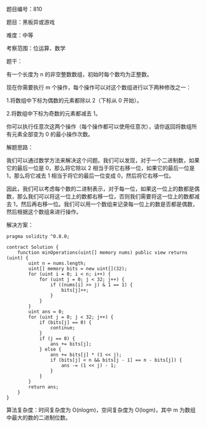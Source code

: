题目编号：810

题目：黑板异或游戏

难度：中等

考察范围：位运算、数学

题干：

有一个长度为 n 的非空整数数组，初始时每个数均为正整数。

现在你需要执行 m 个操作，每个操作可以对这个数组进行以下两种修改之一：

1.将数组中下标为偶数的元素都除以 2（下标从 0 开始）。

2.将数组中下标为奇数的元素都减去 1。

你可以执行任意次这两个操作（每个操作都可以使用任意次），请你返回将数组所有元素全部变为 0 的最小操作次数。

解题思路：

我们可以通过数学方法来解决这个问题。我们可以发现，对于一个二进制数，如果它的最后一位是 0，那么将它除以 2 相当于将它右移一位，如果它的最后一位是 1，那么将它减去 1 相当于将它的最后一位变成 0，然后将它右移一位。

因此，我们可以考虑每个数的二进制表示，对于每一位，如果这一位上的数都是偶数，那么我们可以将这一位上的数都右移一位，否则我们需要将这一位上的数都减去 1，然后再右移一位。我们可以用一个数组来记录每一位上的数是否都是偶数，然后根据这个数组来进行操作。

解决方案：

```
pragma solidity ^0.8.0;

contract Solution {
    function minOperations(uint[] memory nums) public view returns (uint) {
        uint n = nums.length;
        uint[] memory bits = new uint[](32);
        for (uint i = 0; i < n; i++) {
            for (uint j = 0; j < 32; j++) {
                if ((nums[i] >> j) & 1 == 1) {
                    bits[j]++;
                }
            }
        }
        uint ans = 0;
        for (uint j = 0; j < 32; j++) {
            if (bits[j] == 0) {
                continue;
            }
            if (j == 0) {
                ans += bits[j];
            } else {
                ans += bits[j] * (1 << j);
                if (bits[j] < n && bits[j - 1] == n - bits[j]) {
                    ans -= (1 << j) - 1;
                }
            }
        }
        return ans;
    }
}
```

算法复杂度：时间复杂度为 O(nlogm)，空间复杂度为 O(logm)，其中 m 为数组中最大的数的二进制位数。